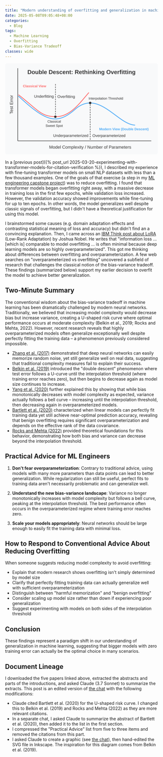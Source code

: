 ```yaml
---
title: "Modern understanding of overfitting and generalization in machine learning"
date: 2025-05-08T09:05:48+08:00
categories:
  - Blog
tags:
  - Machine Learning
  - Overfitting
  - Bias-Variance Tradeoff
classes: wide
---
```


![Double Descent: Rethinking Overfitting](/assets/images/2025-05-08-modern-understanding-of-overfitting-and-generalization-in-machine-learning/double_descent_graphic.svg)

In a [previous post]({% post_url 2025-03-20-experimenting-with-transformer-models-for-citation-verification %}),
I described my experience with fine-tuning transformer models on small NLP datasets with less than a few thousand examples.
One of the goals of that exercise (a step in my [ML engineering capstone project](https://github.com/jedick/MLE-capstone-project)) was to reduce overfitting.
I found that transformer models began overfitting right away, with a massive decrease in training loss in the first few epochs, while validation loss increased.
However, the validation accuracy showed improvements while fine-tuning for up to ten epochs.
In other words, the model generalizes well despite classic signals of overfitting, but I didn't have a theoretical justification for using this model.

I brainstormed some causes (e.g. domain adaptation effects and contrasting statistical meaning of loss and accuracy) but didn't find an a convincing explanation.
Then, I came across an [IBM Think post about LoRA](https://www.ibm.com/think/topics/lora) (Low-Rank Adaptation) by Joshua Nobel.
He writes that "information loss ... [which is] comparable to model overfitting ... is often minimal because deep learning models are so highly overparameterized".
This got me thinking about differences between overfitting and overparameterization.
A few web searches on "overparameterized vs overfitting" uncovered a subfield of research that challenges the classical notion of the bias-variance tradeoff.
These findings (summarized below) support my earlier decision to overfit the model to achieve better generalization.

## Two-Minute Summary

The conventional wisdom about the bias-variance tradeoff in machine learning has been dramatically challenged by modern neural networks.
Traditionally, we believed that increasing model complexity would decrease bias but increase variance,
creating a U-shaped risk curve where optimal performance occurs at moderate complexity (Belkin et al., 2019; Rocks and Mehta, 2022).
However, recent research reveals that highly overparameterized models often generalize exceptionally well despite perfectly fitting the training data –
a phenomenon previously considered impossible.

- [Zhang et al. (2017)](https://openreview.net/forum?id=Sy8gdB9xx) demonstrated that deep neural networks can easily memorize random noise,
  yet still generalize well on real data, suggesting that traditional complexity measures fail to explain their success.
- [Belkin et al. (2019)](https://doi.org/10.1073/pnas.1903070116) introduced the "double descent" phenomenon where test error follows a U-curve until
  the interpolation threshold (where training error reaches zero), but then begins to decrease again as model size continues to increase.
- [Yang et al. (2020)](https://proceedings.mlr.press/v119/yang20j.html) further explained this by showing that while bias monotonically decreases with model
  complexity as expected, variance actually follows a bell curve – increasing until the interpolation threshold, then decreasing again in overparameterized models.
- [Bartlett et al. (2020)](https://doi.org/10.1073/pnas.1907378117) characterized when linear models can perfectly fit training data yet still achieve near-optimal
  prediction accuracy, revealing that benign overfitting requires significant overparameterization and depends on the effective rank of the data covariance.
- [Rocks and Mehta (2022)](https://doi.org/10.1103/PhysRevResearch.4.013201) provided theoretical foundations for this behavior,
  demonstrating how both bias and variance can decrease beyond the interpolation threshold.

## Practical Advice for ML Engineers

1. **Don't fear overparameterization**:
Contrary to traditional advice, using models with many more parameters than data points can lead to better generalization.
While regularization can still be useful, perfect fits to training data aren't necessarily problematic and can generalize well.

2. **Understand the new bias-variance landscape**:
Variance no longer monotonically increases with model complexity but follows a bell curve, peaking at the interpolation threshold.
The best performance often occurs in the overparameterized regime where training error reaches zero.

3. **Scale your models appropriately**:
Neural networks should be large enough to easily fit the training data with minimal loss.

## How to Respond to Conventional Advice About Reducing Overfitting

When someone suggests reducing model complexity to avoid overfitting:
- Explain that modern research shows overfitting isn't simply determined by model size
- Clarify that perfectly fitting training data can actually generalize well with sufficient overparameterization
- Distinguish between "harmful memorization" and "benign overfitting"
- Consider scaling up model size rather than down if experiencing poor generalization
- Suggest experimenting with models on both sides of the interpolation threshold

## Conclusion

These findings represent a paradigm shift in our understanding of generalization in machine learning, suggesting that bigger models with zero training error can actually be the optimal choice in many scenarios.

## Document Lineage

I downloaded the five papers linked above, extracted the abstracts and parts of the introductions, and asked Claude (3.7 Sonnet) to summarize the extracts.
This post is an edited version of [the chat](https://claude.ai/share/bdaf960a-7f20-48f9-8c55-cb9329f5423e) with the following modifications:

- Claude cited Bartlett et al. (2020) for the U-shaped risk curve.
  I changed this to Belkin et al. (2019) and Rocks and Mehta (2022) as they are more relevant citations.
- In a separate chat, I asked Claude to summarize the abstract of Bartlett et al. (2020), then added it to the list in the first section.
- I compressed the "Practical Advice" list from five to three items and removed the citations from this part.
- I asked Claude to create a graphic (see [the chat](https://claude.ai/share/f4ec0882-b328-42b0-ae89-7c9cc205c0ae)),
  then hand-edited the SVG file in Inkscape. The inspiration for this diagram comes from Belkin et al. (2019).
